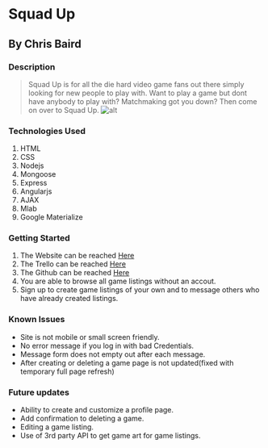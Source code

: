 # Squad Up
## By Chris Baird

### Description
> Squad Up is for all the die hard video game fans out there simply looking for new people to play with. Want to play a game but dont have anybody to play with? Matchmaking got you down? Then come on over to Squad Up.
![alt](http://i.imgur.com/B8dVYDa.png)

### Technologies Used
1. HTML
2. CSS
3. Nodejs
4. Mongoose
5. Express 
6. Angularjs
7. AJAX
8. Mlab
9. Google Materialize

### Getting Started
1. The Website can be reached  [Here](http://squad-up-project.herokuapp.com/)
2. The Trello can be reached  [Here](https://trello.com/b/HdwQQU0O/squadup-project)
3. The Github can be reached  [Here](https://github.com/chris-baird/squad-up)
4. You are able to browse all game listings without an accout.
5. Sign up to create game listings of your own and to message others who have already created listings.

### Known Issues
* Site is not mobile or small screen friendly.
* No error message if you log in with bad Credentials.
* Message form does not empty out after each message.
* After creating or deleting a game page is not updated(fixed with temporary full page refresh)

### Future updates
* Ability to create and customize a profile page.
* Add confirmation to deleting a game.
* Editing a game listing.
* Use of 3rd party API to get game art for game listings.
